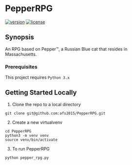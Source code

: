 # PepperRPG
[![version][version-badge]][CHANGELOG] [![license][license-badge]][LICENSE]

## Synopsis
An RPG based on Pepper™, a Russian Blue cat that resides in Massachusetts.

### Prerequisites
This project requires `Python 3.x`

## Getting Started Locally

1. Clone the repo to a local directory

```
git clone git@github.com:afs2015/PepperRPG.git
```

2. Create a new virtualvenv

```
cd PepperRPG
python3 -m venv venv
source venv/bin/activate
```

3. To run PepperRPG

```
python pepper_rpg.py
```

[CHANGELOG]: ./CHANGELOG.md
[LICENSE]: ./LICENSE
[version-badge]: https://img.shields.io/badge/version-0.12.0-blue.svg
[license-badge]: https://img.shields.io/badge/license-MIT-blue.svg
